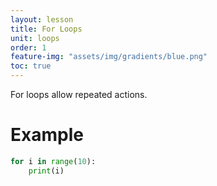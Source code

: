 ```yaml
---
layout: lesson
title: For Loops
unit: loops
order: 1
feature-img: "assets/img/gradients/blue.png"
toc: true
---
```


For loops allow repeated actions.

# Example

```python
for i in range(10):
    print(i)
```